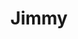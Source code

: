 ---
# Display name
title: "Jimmy"

# Username (this should match the folder name and the name on publications)
authors:
- "jimmy"

# Is this the primary user of the site?
superuser: false

# Role/position (e.g., Professor of Artificial Intelligence)
role: PM

# Organizations/Affiliations
organizations:
- name: 
  url: ""

# Short bio (displayed in user profile at end of posts)
bio: 

# List each interest with a dash
interests:


# Social/Academic Networking
# For available icons, see: https://wowchemy.com/docs/page-builder/#icons
#   For an email link, use "fas" icon pack, "envelope" icon, and a link in the
#   form "mailto:your-email@example.com" or "#contact" for contact widget.
social:
- icon: envelope
  icon_pack: fas
  link: 'mailto:jimmy.poehlmann@mailbox.tu-dresden.de'  # For a direct email link, use "mailto:test@example.org".
- icon: linkedin
  icon_pack: fab
  link: www.linkedin.com/in/jimmy-poehlmann

# Link to a PDF of your resume/CV from the About widget.
# To enable, copy your resume/CV to `static/files/cv.pdf` and uncomment the lines below.
# - icon: cv
#   icon_pack: ai
#   link: files/cv.pdf

# Enter email to display Gravatar (if Gravatar enabled in Config)
email: ""

# Highlight the author in author lists? (true/false)
highlight_name: false

# Organizational groups that you belong to (for People widget)
#   Set this to `[]` or comment out if you are not using People widget.
user_groups:
- executives
---